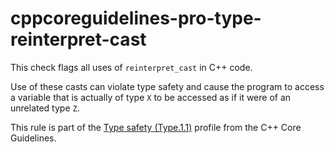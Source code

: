 # cppcoreguidelines-pro-type-reinterpret-cast

This check flags all uses of `reinterpret_cast` in C++ code.

Use of these casts can violate type safety and cause the program to
access a variable that is actually of type `X` to be accessed as if it
were of an unrelated type `Z`.

This rule is part of the [Type safety
(Type.1.1)](https://isocpp.github.io/CppCoreGuidelines/CppCoreGuidelines#Pro-type-reinterpretcast)
profile from the C++ Core Guidelines.
